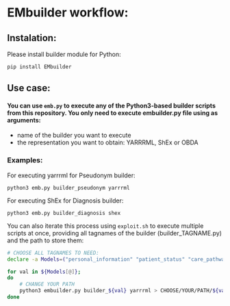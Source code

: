 # EMbuilder workflow:

## Instalation:
Please install builder module for Python:

```python
pip install EMbuilder
```

## Use case:

#### You can use ```emb.py``` to execute any of the Python3-based builder scripts from this repository. You only need to execute embuilder.py file using as arguments:
+ name of the builder you want to execute
+ the representation you want to obtain: YARRRML, ShEx or OBDA

### Examples:
For executing yarrrml for Pseudonym builder:

```python3
python3 emb.py builder_pseudonym yarrrml
```

For executing ShEx for Diagnosis builder:

```python3
python3 emb.py builder_diagnosis shex
```

You can also iterate this process using ```exploit.sh``` to execute multiple scripts at once, providing all tagnames of the builder (builder_TAGNAME.py) and the path to store them:

```sh
# CHOOSE ALL TAGNAMES TO NEED:
declare -a Models=("personal_information" "patient_status" "care_pathway" "diagnosis" "disease_history" "genetic_diagnosis" "phenotyping" "undiagnosed" "patient_consent" "disability")

for val in ${Models[@]}; 
do
    # CHANGE YOUR PATH
    python3 embuilder.py builder_${val} yarrrml > CHOOSE/YOUR/PATH/${val}_yarrrml_template.yaml # Change file format to .obda or .shex if you change your implementation
done
```